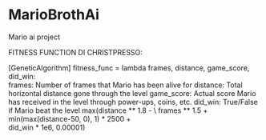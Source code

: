 # MarioBrothAi
Mario ai project


FITNESS FUNCTION DI CHRISTPRESSO:

[GeneticAlgorithm]
fitness_func = lambda frames, distance, game_score, did_win: \
frames:     Number of frames that Mario has been alive for
distance:   Total horizontal distance gone through the level
game_score: Actual score Mario has received in the level through power-ups, coins, etc.
did_win:    True/False if Mario beat the level
    max(distance ** 1.8 - \ 
    frames ** 1.5 +   \
    min(max(distance-50, 0), 1) * 2500 + \
    did_win * 1e6, 0.00001)
